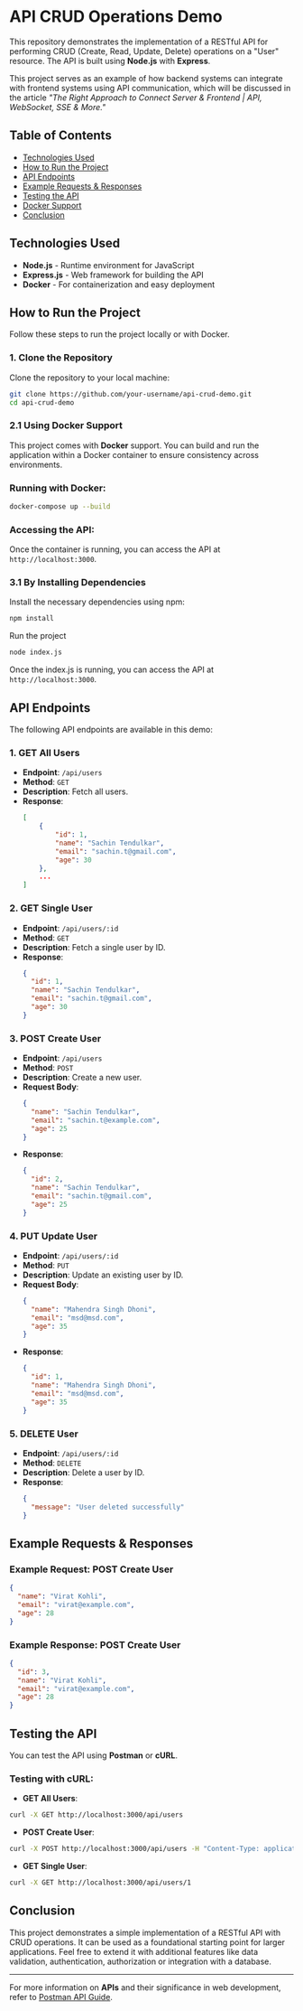 # API CRUD Operations Demo

This repository demonstrates the implementation of a RESTful API for performing CRUD (Create, Read, Update, Delete) operations on a "User" resource. The API is built using **Node.js** with **Express**.

This project serves as an example of how backend systems can integrate with frontend systems using API communication, which will be discussed in the article _"The Right Approach to Connect Server & Frontend | API, WebSocket, SSE & More."_

## Table of Contents

- [Technologies Used](#technologies-used)
- [How to Run the Project](#how-to-run-the-project)
- [API Endpoints](#api-endpoints)
- [Example Requests & Responses](#example-requests--responses)
- [Testing the API](#testing-the-api)
- [Docker Support](#docker-support)
- [Conclusion](#conclusion)

## Technologies Used

- **Node.js** - Runtime environment for JavaScript
- **Express.js** - Web framework for building the API
- **Docker** - For containerization and easy deployment

## How to Run the Project

Follow these steps to run the project locally or with Docker.

### 1. Clone the Repository

Clone the repository to your local machine:

```bash
git clone https://github.com/your-username/api-crud-demo.git
cd api-crud-demo
```

### 2.1 Using Docker Support

This project comes with **Docker** support. You can build and run the application within a Docker container to ensure consistency across environments.

### Running with Docker:

```bash
docker-compose up --build
```

### Accessing the API:

Once the container is running, you can access the API at `http://localhost:3000`.

### 3.1 By Installing Dependencies

Install the necessary dependencies using npm:

```bash
npm install
```

Run the project

```bash
node index.js
```

Once the index.js is running, you can access the API at `http://localhost:3000`.

## API Endpoints

The following API endpoints are available in this demo:

### 1. GET All Users

- **Endpoint**: `/api/users`
- **Method**: `GET`
- **Description**: Fetch all users.
- **Response**:
  ```json
  [
      {
          "id": 1,
          "name": "Sachin Tendulkar",
          "email": "sachin.t@gmail.com",
          "age": 30
      },
      ...
  ]
  ```

### 2. GET Single User

- **Endpoint**: `/api/users/:id`
- **Method**: `GET`
- **Description**: Fetch a single user by ID.
- **Response**:
  ```json
  {
    "id": 1,
    "name": "Sachin Tendulkar",
    "email": "sachin.t@gmail.com",
    "age": 30
  }
  ```

### 3. POST Create User

- **Endpoint**: `/api/users`
- **Method**: `POST`
- **Description**: Create a new user.
- **Request Body**:
  ```json
  {
    "name": "Sachin Tendulkar",
    "email": "sachin.t@example.com",
    "age": 25
  }
  ```
- **Response**:
  ```json
  {
    "id": 2,
    "name": "Sachin Tendulkar",
    "email": "sachin.t@gmail.com",
    "age": 25
  }
  ```

### 4. PUT Update User

- **Endpoint**: `/api/users/:id`
- **Method**: `PUT`
- **Description**: Update an existing user by ID.
- **Request Body**:
  ```json
  {
    "name": "Mahendra Singh Dhoni",
    "email": "msd@msd.com",
    "age": 35
  }
  ```
- **Response**:
  ```json
  {
    "id": 1,
    "name": "Mahendra Singh Dhoni",
    "email": "msd@msd.com",
    "age": 35
  }
  ```

### 5. DELETE User

- **Endpoint**: `/api/users/:id`
- **Method**: `DELETE`
- **Description**: Delete a user by ID.
- **Response**:
  ```json
  {
    "message": "User deleted successfully"
  }
  ```

## Example Requests & Responses

### Example Request: POST Create User

```json
{
  "name": "Virat Kohli",
  "email": "virat@example.com",
  "age": 28
}
```

### Example Response: POST Create User

```json
{
  "id": 3,
  "name": "Virat Kohli",
  "email": "virat@example.com",
  "age": 28
}
```

## Testing the API

You can test the API using **Postman** or **cURL**.

### Testing with cURL:

- **GET All Users**:

```bash
curl -X GET http://localhost:3000/api/users
```

- **POST Create User**:

```bash
curl -X POST http://localhost:3000/api/users -H "Content-Type: application/json" -d '{"name": "Satyam", "email": "Satyam@example.com", "age": 26}'
```

- **GET Single User**:

```bash
curl -X GET http://localhost:3000/api/users/1
```

## Conclusion

This project demonstrates a simple implementation of a RESTful API with CRUD operations. It can be used as a foundational starting point for larger applications. Feel free to extend it with additional features like data validation, authentication, authorization or integration with a database.

---

For more information on **APIs** and their significance in web development, refer to [Postman API Guide](https://www.postman.com/what-is-an-api/).
